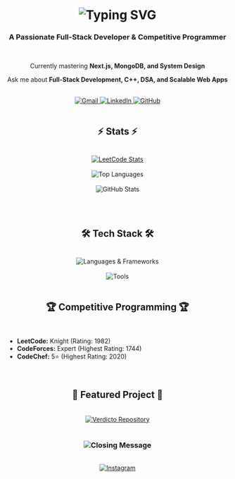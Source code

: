 <h1 align="center">
  <img src="https://readme-typing-svg.herokuapp.com/?font=Righteous&size=35&center=true&vCenter=true&width=600&height=70&duration=4000&lines=Hi+There!+👋;+I'm+Yuvraj+Singh+Gour!;" alt="Typing SVG" />
</h1>

<h3 align="center">A Passionate Full-Stack Developer & Competitive Programmer </h3>
<br/>

<div align="center">
  <p> Currently mastering <strong>Next.js, MongoDB, and System Design</strong></p>
  <p> Ask me about <strong>Full-Stack Development, C++, DSA, and Scalable Web Apps</strong></p>
</div>

<br/>

<div align="center">
  <a href="mailto:goursinghyuvraj0512@gmail.com">
    <img src="https://img.shields.io/badge/Gmail-333333?style=for-the-badge&logo=gmail&logoColor=red" alt="Gmail" />
  </a>
  <a href="https://www.linkedin.com/in/yuvraj-singh-gour-214424241/" target="_blank">
    <img src="https://img.shields.io/badge/LinkedIn-0077B5?style=for-the-badge&logo=linkedin&logoColor=white" alt="LinkedIn" />
  </a>
  <a href="https://github.com/yuv5120" target="_blank">
    <img src="https://img.shields.io/badge/GitHub-181717?style=for-the-badge&logo=github&logoColor=white" alt="GitHub" />
  </a>
</div>

<br/>

<h2 align="center">⚡ Stats ⚡</h2>
<br/>

<div align="center">
  <a href="https://leetcode.com/yuv5120/">
    <img src="https://leetcard.jacoblin.cool/yuv5120?theme=dark&font=Noto%20Sans%20Math&ext=heatmap" alt="LeetCode Stats" />
  </a>
  <br/><br/>
  <img src="https://github-readme-stats.vercel.app/api/top-langs/?username=yuv5120&hide=HTML&langs_count=8&layout=compact&theme=react&border_radius=10&size_weight=0.5&count_weight=0.5" alt="Top Languages" />
  <br/><br/>
  <img src="https://github-readme-stats.vercel.app/api?username=yuv5120&show_icons=true&theme=react&border_color=61dafb&border_radius=10" alt="GitHub Stats" />
</div>

<br/><br/>

<h2 align="center">🛠️ Tech Stack 🛠️</h2>
<br/>

<div align="center">
  <img src="https://skillicons.dev/icons?i=nextjs,nodejs,express,mongodb,cpp,python,ts,js" alt="Languages & Frameworks" />
  <br/><br/>
  <img src="https://skillicons.dev/icons?i=react,tailwind,git,github,vscode,docker" alt="Tools" />
</div>

<br/>

<h2 align="center">🏆 Competitive Programming 🏆</h2>
<br/>

- **LeetCode:** Knight (Rating: 1982)  
- **CodeForces:** Expert (Highest Rating: 1744)  
- **CodeChef:** 5⭐ (Highest Rating: 2020)

<br/>

<h2 align="center">🚀 Featured Project 🚀</h2>
<br/>

<div align="center">
  <a href="https://github.com/yuv5120/Verdicto">
    <img src="https://github-readme-stats.vercel.app/api/pin/?username=yuv5120&repo=Verdicto&theme=react&border_color=61dafb&border_radius=10" alt="Verdicto Repository" />
  </a>
</div>

<br/>

<h3 align="center">
  <img src="https://readme-typing-svg.herokuapp.com/?font=Righteous&size=25&center=true&vCenter=true&width=600&height=70&duration=4000&lines=Thanks+for+visiting!+✌️;+Feel+free+to+connect+and+collab!;" alt="Closing Message" />
</h3>

<br/>

<div align="center">
  <a href="https://www.instagram.com/_._yuvraaj_/" target="_blank">
    <img src="https://img.shields.io/badge/Instagram-E1306C?style=for-the-badge&logo=instagram&logoColor=white" alt="Instagram" />
  </a>
</div>
